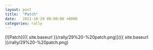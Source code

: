 ```yaml
---
layout: post
title:  "Patch"
date:   2021-10-29 00:00:00 +0000
categories: rally
---
```


[![Patch]({{ site.baseurl }}/rally/29%20-%20patch.png)]({{ site.baseurl }}/rally/29%20-%20patch.png)

